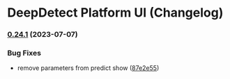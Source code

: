 # DeepDetect Platform UI (Changelog)

### [0.24.1](https://github.com/jolibrain/platform_ui/compare/v0.24.0...v0.24.1) (2023-07-07)


### Bug Fixes

* remove parameters from predict show ([87e2e55](https://github.com/jolibrain/platform_ui/commit/87e2e55e3ce82418fa6d77d10109f6a1894f0968))
